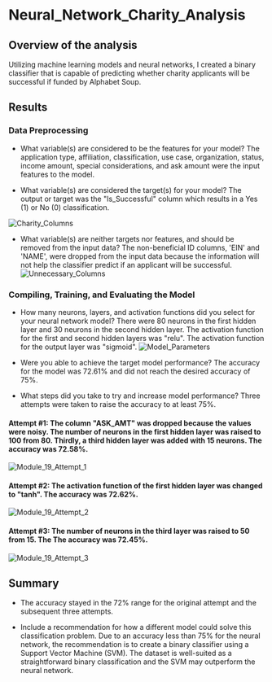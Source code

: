 # Neural_Network_Charity_Analysis

## Overview of the analysis
Utilizing machine learning models and neural networks, I created a binary classifier that is capable of predicting whether charity applicants will be successful if funded by Alphabet Soup.

## Results

### Data Preprocessing
* What variable(s) are considered to be the features for your model?
The application type, affiliation, classification, use case, organization, status, income amount, special considerations, and ask amount were the input features to the model.

* What variable(s) are considered the target(s) for your model?
The output or target was the "Is_Successful" column which results in a Yes (1) or No (0) classification.

![Charity_Columns](https://user-images.githubusercontent.com/69759624/105562644-a2e0c000-5ce0-11eb-85ae-87dd71a7d805.PNG)

* What variable(s) are neither targets nor features, and should be removed from the input data?
The non-beneficial ID columns, 'EIN' and 'NAME', were dropped from the input data because the information will not help the classifier predict if an applicant will be successful.
![Unnecessary_Columns](https://user-images.githubusercontent.com/69759624/105562642-a1af9300-5ce0-11eb-9752-d151e96a5def.PNG)

### Compiling, Training, and Evaluating the Model
* How many neurons, layers, and activation functions did you select for your neural network model?
There were 80 neurons in the first hidden layer and 30 neurons in the second hidden layer. The activation function for the first and second hidden layers was "relu". The activation function for the output layer was "sigmoid". 
![Model_Parameters](https://user-images.githubusercontent.com/69759624/105563148-a7a67380-5ce2-11eb-9808-efcd9e170f3a.PNG)

* Were you able to achieve the target model performance?
The accuracy for the model was 72.61% and did not reach the desired accuracy of 75%.

* What steps did you take to try and increase model performance?
Three attempts were taken to raise the accuracy to at least 75%.
#### Attempt #1: The column "ASK_AMT" was dropped because the values were noisy. The number of neurons in the first hidden layer was raised to 100 from 80.  Thirdly, a third hidden layer was added with 15 neurons. The accuracy was 72.58%.
![Module_19_Attempt_1](https://user-images.githubusercontent.com/69759624/105566212-8a78a180-5cf0-11eb-8be5-c771952a2b13.PNG)

#### Attempt #2: The activation function of the first hidden layer was changed to "tanh".  The accuracy was 72.62%.
![Module_19_Attempt_2](https://user-images.githubusercontent.com/69759624/105566210-89e00b00-5cf0-11eb-864a-98869bc29bcb.PNG)

#### Attempt #3: The number of neurons in the third layer was raised to 50 from 15. The The accuracy was 72.45%.
![Module_19_Attempt_3](https://user-images.githubusercontent.com/69759624/105566213-8a78a180-5cf0-11eb-8a5e-19acfef4b24b.PNG)

## Summary
* The accuracy stayed in the 72% range for the original attempt and the subsequent three attempts.

* Include a recommendation for how a different model could solve this classification problem.
Due to an accuracy less than 75% for the neural network, the recommendation is to create a binary classifier using a Support Vector Machine (SVM). The dataset is well-suited as a straightforward binary classification and the SVM may outperform the neural network.
